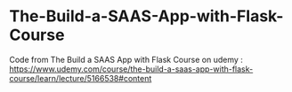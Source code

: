 # The-Build-a-SAAS-App-with-Flask-Course
Code from The Build a SAAS App with Flask Course on udemy : https://www.udemy.com/course/the-build-a-saas-app-with-flask-course/learn/lecture/5166538#content
